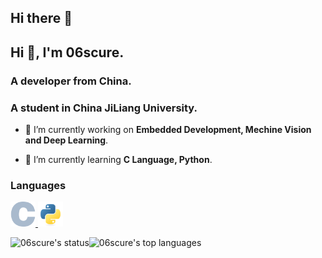 ## Hi there 👋

<!--
**06scure/06scure** is a ✨ _special_ ✨ repository because its `README.md` (this file) appears on your GitHub profile.

Here are some ideas to get you started:

- 🔭 I’m currently working on ...
- 🌱 I’m currently learning ...
- 👯 I’m looking to collaborate on ...
- 🤔 I’m looking for help with ...
- 💬 Ask me about ...
- 📫 How to reach me: ...
- 😄 Pronouns: ...
- ⚡ Fun fact: ...
-->

## Hi 👋, I'm 06scure.
### A developer from China.
### A student in China JiLiang University. 

- 🔭 I’m currently working on **Embedded Development, Mechine Vision and Deep Learning**.

- 🌱 I’m currently learning **C Language, Python**.

### Languages

<p align="left">
  <a href="https://www.cprogramming.com/" target="_blank" rel="noreferrer"> <img src="https://raw.githubusercontent.com/devicons/devicon/master/icons/c/c-original.svg" alt="c" width="40" height="40"/> </a> <a href="https://www.python.org" target="_blank" rel="noreferrer"> <img src="https://raw.githubusercontent.com/devicons/devicon/master/icons/python/python-original.svg" alt="python" width="40" height="40"/>  </a>
</p>


<div>
  <p><img align="left" src="https://github-readme-stats.vercel.app/api?username=06scure&show_icons=true&theme=transparent" alt="06scure's status" /></p>
  <p><img src="https://github-readme-stats.vercel.app/api/top-langs?username=06scure&show_icons=true&layout=compact&theme=transparent" alt="06scure's top languages" /></p>
</div>


